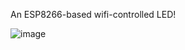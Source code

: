 An ESP8266-based wifi-controlled LED!

![image](https://github.com/user-attachments/assets/fe14e016-f77b-4f67-a2ed-7a576105eea4)
